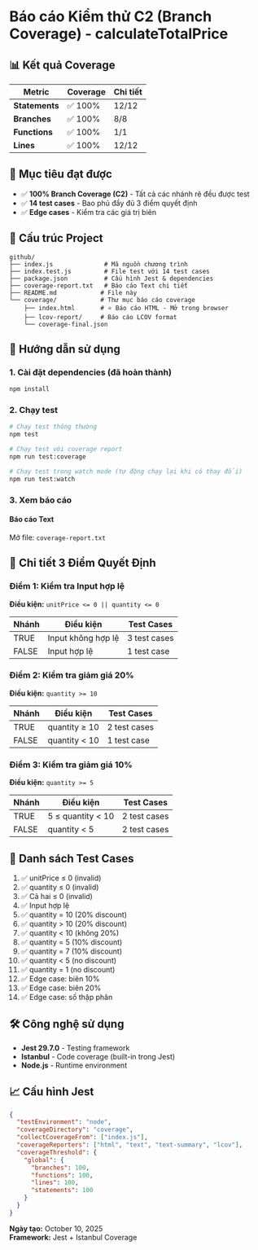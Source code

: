 # Báo cáo Kiểm thử C2 (Branch Coverage) - calculateTotalPrice

## 📊 Kết quả Coverage

| Metric | Coverage | Chi tiết |
|--------|----------|----------|
| **Statements** | ✅ 100% | 12/12 |
| **Branches** | ✅ 100% | 8/8 |
| **Functions** | ✅ 100% | 1/1 |
| **Lines** | ✅ 100% | 12/12 |

## 🎯 Mục tiêu đạt được

- ✅ **100% Branch Coverage (C2)** - Tất cả các nhánh rẽ đều được test
- ✅ **14 test cases** - Bao phủ đầy đủ 3 điểm quyết định
- ✅ **Edge cases** - Kiểm tra các giá trị biên

## 📁 Cấu trúc Project

```
github/
├── index.js              # Mã nguồn chương trình
├── index.test.js         # File test với 14 test cases
├── package.json          # Cấu hình Jest & dependencies
├── coverage-report.txt   # Báo cáo Text chi tiết
├── README.md            # File này
└── coverage/            # Thư mục báo cáo coverage
    ├── index.html       # ⭐ Báo cáo HTML - Mở trong browser
    ├── lcov-report/     # Báo cáo LCOV format
    └── coverage-final.json
```

## 🚀 Hướng dẫn sử dụng

### 1. Cài đặt dependencies (đã hoàn thành)
```bash
npm install
```

### 2. Chạy test
```bash
# Chạy test thông thường
npm test

# Chạy test với coverage report
npm run test:coverage

# Chạy test trong watch mode (tự động chạy lại khi có thay đổi)
npm run test:watch
```

### 3. Xem báo cáo

#### Báo cáo Text
Mở file: `coverage-report.txt`

## 📝 Chi tiết 3 Điểm Quyết Định

### Điểm 1: Kiểm tra Input hợp lệ
**Điều kiện:** `unitPrice <= 0 || quantity <= 0`

| Nhánh | Điều kiện | Test Cases |
|-------|-----------|------------|
| TRUE | Input không hợp lệ | 3 test cases |
| FALSE | Input hợp lệ | 1 test case |

### Điểm 2: Kiểm tra giảm giá 20%
**Điều kiện:** `quantity >= 10`

| Nhánh | Điều kiện | Test Cases |
|-------|-----------|------------|
| TRUE | quantity ≥ 10 | 2 test cases |
| FALSE | quantity < 10 | 1 test case |

### Điểm 3: Kiểm tra giảm giá 10%
**Điều kiện:** `quantity >= 5`

| Nhánh | Điều kiện | Test Cases |
|-------|-----------|------------|
| TRUE | 5 ≤ quantity < 10 | 2 test cases |
| FALSE | quantity < 5 | 2 test cases |

## 🧪 Danh sách Test Cases

1. ✅ unitPrice ≤ 0 (invalid)
2. ✅ quantity ≤ 0 (invalid)
3. ✅ Cả hai ≤ 0 (invalid)
4. ✅ Input hợp lệ
5. ✅ quantity = 10 (20% discount)
6. ✅ quantity > 10 (20% discount)
7. ✅ quantity < 10 (không 20%)
8. ✅ quantity = 5 (10% discount)
9. ✅ quantity = 7 (10% discount)
10. ✅ quantity < 5 (no discount)
11. ✅ quantity = 1 (no discount)
12. ✅ Edge case: biên 10%
13. ✅ Edge case: biên 20%
14. ✅ Edge case: số thập phân

## 🛠️ Công nghệ sử dụng

- **Jest 29.7.0** - Testing framework
- **Istanbul** - Code coverage (built-in trong Jest)
- **Node.js** - Runtime environment

## 📈 Cấu hình Jest

```json
{
  "testEnvironment": "node",
  "coverageDirectory": "coverage",
  "collectCoverageFrom": ["index.js"],
  "coverageReporters": ["html", "text", "text-summary", "lcov"],
  "coverageThreshold": {
    "global": {
      "branches": 100,
      "functions": 100,
      "lines": 100,
      "statements": 100
    }
  }
}
```

**Ngày tạo:** October 10, 2025  
**Framework:** Jest + Istanbul Coverage
